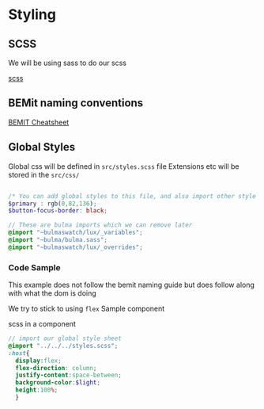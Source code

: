 # Styling 

## SCSS
We will be using sass to do our scss

[scss](http://sass-lang.com/guide)



## BEMit naming conventions
[BEMIT Cheatsheet](https://gist.github.com/stephenway/a6145d9b4430e8c55a77) 


## Global Styles

Global css will be defined in `src/styles.scss` file
Extensions etc will be stored in the `src/css/`

```scss

/* You can add global styles to this file, and also import other style files */
$primary : rgb(0,82,136);
$button-focus-border: black;

// These are bulma imports which we can remove later
@import "~bulmaswatch/lux/_variables";
@import "~bulma/bulma.sass";
@import "~bulmaswatch/lux/_overrides";

```





### Code Sample
This example does not follow the bemit naming guide but does follow along with what the dom is doing

We try to stick to using `flex` Sample component

scss in a component
```scss
// import our global style sheet
@import "../../../styles.scss";
:host{
  display:flex;
  flex-direction: column;
  justify-content:space-between;
  background-color:$light;
  height:100%;
  }
```